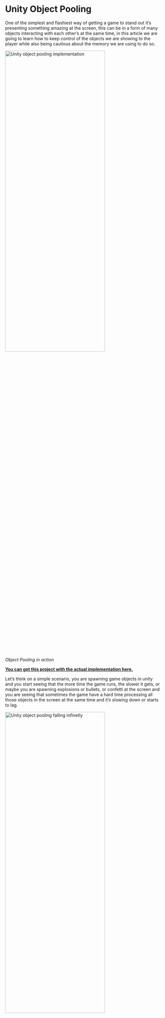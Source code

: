 # Unity Object Pooling

One of the simplest and flashiest way of getting a game to stand out it’s presenting something amazing at the screen, this can be in a form of many objects interacting with each other’s at the same time, in this article we are going to learn how to keep control of the objects we are showing to the player while also being cautious about the memory we are using to do so.

<img src="https://raw.githubusercontent.com/Ucamo/ucamo.github.io/main/assets/images/object_pooling/img_1.gif" width="80%" height="50%" alt="Unity object pooling implementation">

_Object Pooling in action_

[**You can get this project with the actual implementation here.**](https://github.com/Ucamo/Unity-Object-Pooling)

Let’s think on a simple scenario, you are spawning game objects in unity and you start seeing that the more time the game runs, the slower it gets, or maybe you are spawning explosions or bullets, or confetti at the screen and you are seeing that sometimes the game have a hard time processing all those objects in the screen at the same time and it’s slowing down or starts to lag.

<img src="https://raw.githubusercontent.com/Ucamo/ucamo.github.io/main/assets/images/object_pooling/img_2.gif" width="80%" height="50%" alt="Unity object pooling falling infinetly">

_GameObjects intantiated will be moving downwards infinetly. (Look how the list of GameObjects increase on the Hierarchy window on the left side)_

If you want to follow along, create a 3D object (it can be an empty object too, but I wanted to show it on the images so it would be clearer) and create a SpawnerController c# file and assign it to it.

```c#
using System.Collections;
using System.Collections.Generic;
using UnityEngine;

public class SpawnController : MonoBehaviour
{
    public GameObject objectToSpawn;
    public float spawnFrequency;
    void Start()
    {
        InvokeRepeating ("SpawnObject", spawnFrequency, spawnFrequency);
    }

    void SpawnObject(){
        Vector3 position;
        position = new Vector3 (gameObject.transform.position.x, gameObject.transform.position.y, gameObject.transform.position.z);
        GameObject newGameObject = Instantiate (objectToSpawn);
    }
}
```

It will receive a objectToSpawn parameter (that you will have to drag and drop in order to make it work, it can be anything, but a generic 3D GameObject with Rigidbody, will work as in this example) and the spawnFrequency parameter will instantiate a GameObject based on that parameter.

### What’s happening?
The CPU of the device that your game is running on it’s trying to keep track of all the game objects that are on the scene, and while you may have created a new object and then destroy it, this kind of approaches are not recommended in all the scenarios.

### How do we solve it?
Having a game slowing down may be the cause of different reasons, but Object pooling is in general a good practice to implement in your game if you have multiple GameObjects showing up at random or by a trigger of the player that can cause the game to slow down, so you might want to consider it implementing if this is starting to happen on your Unity project.

### How does it work?
Object pooling will create a specific set of objects, or pool, ready to be used, and when they are no longer needed, they will be back on the pool, ready to be used again.

Imagine that you have a player shooting marbles, and you decide that each marble should be a game object with it’s own set or properties, features, texture, physics, etc. Now imagine that the player can shoot an unlimited number of marbles and that it’s possible that the player want to shoot marbles all the time, so the longer the game it’s running, Unity will try to process all of those indivual marbles and keep track of all their propierties at all time, if the player keeps shooting marbles that will start to add up on the procesator and the game will lag.

Now, something that we can do in that case for those marbles is:

* Setting physical boundries for the GameObjects, in this case, the marbles, and if they go out of bounds, the GameObject will dissapear.
* Setting up a span of life for those objects to be active, if they exceed the time, they will dissapear for the player.
* Setting a specific number of marbles that the player can shoot, or a specific number of marbles that the player can see at the scene for each time, if the number exceeds those values, we can make dissapear the marble that has been on the game by the most time.
* If a marble touches an specific GameObject, make them dissapear.

<img src="https://raw.githubusercontent.com/Ucamo/ucamo.github.io/main/assets/images/object_pooling/img_3.gif" width="80%" height="50%" alt="Unity object pooling destroying objects">

_If a marble touches the bottom rectangle, it will Destroy it._

```c#
using System.Collections;
using System.Collections.Generic;
using UnityEngine;

public class ObjectDestroyer : MonoBehaviour
{
    public void OnCollisionEnter(Collision obj) {
		Destroy (obj.gameObject);
	}
}
```

_The Rectangle is using this code snippet to destroy each object it collisions with (make sure the rectangle and the collisioned object both have Rigidbodies assigned to them)_

Now that’s some of the rules we can have for our game, normally we could think that making a game object appear on the screen will be through the Instantiate method, and make it dissapear with Destroy() or SetAvailable(false), but we can do better and translate what does “dissapear” would mean in our game.

### How to do it?
* Create a list of objects to make a pool of it
* Instantiate some of them at the start of the scene or in the lading scene as Inactive
* If one object of the pool is needed, activate it
* Use the game object whoerever you want
* When you want them to make it “dissapear”, don’t destroy it, de-activate it and return it to the pool.
* Repeat

```c#
using System.Collections;
using System.Collections.Generic;
using UnityEngine;

public class SpawnController : MonoBehaviour
{
    public GameObject objectToSpawn;
    public int poolSize;
    public float spawnFrequency;
    List<GameObject> objectPool;
    Vector3 position;
    void Start()
    {
        //Initialize your properties
        position = new Vector3 (gameObject.transform.position.x, gameObject.transform.position.y, gameObject.transform.position.z);
        objectPool = new List<GameObject>();
        //Create a pool and fill it with inactive GameObjects.
        for (int i = 0; i < poolSize; i++) {
            GameObject newGameObject = Instantiate (objectToSpawn);
            newGameObject.SetActive(false);
            objectPool.Add(newGameObject);
        }

        //start spawning objects.
        InvokeRepeating ("SpawnObject", spawnFrequency, spawnFrequency);
    }

    void SpawnObject(){             
        GameObject spawnObject = GetObjectFromPool();
        if(spawnObject!=null){
            spawnObject.transform.position=position;
            spawnObject.SetActive(true);
        }
        
    }

    GameObject GetObjectFromPool(){
         //Get object from the pool
        foreach(GameObject objInPool in objectPool){
            //check if the object is inactive
            if(!objInPool.activeInHierarchy){
                return objInPool;
            }
        }
        return null;
    }
}
```

_This is the base Object Pooling implementation_

```c#
using System.Collections;
using System.Collections.Generic;
using UnityEngine;

public class ObjectDestroyer : MonoBehaviour
{
    public void OnCollisionEnter(Collision obj) {
		obj.gameObject.SetActive(false);
	}
}
```

_Now instead of destroying object, it will set them as inactive_

<img src="https://raw.githubusercontent.com/Ucamo/ucamo.github.io/main/assets/images/object_pooling/img_4.gif" width="80%" height="50%" alt="Unity object pooling activating and deactivating objects">

_In this case, a set of GameObjects are created at the Start of the Scene (inactives) and when needed they would be turned on._

### What if there is a need of more object that’s what’s currently in the pool?
If that’s the case, we can instantiate a new one, use it, and when we no longer need it, de-activate it and put in on the pool with the others. Instantiate games is not a bad thing so we can use it all the time, but if we already have some pool of objects ready to be used, we can use those objects first, and if needed, create a new one, but having the same behavior for re-using those too in our pool.

```c#
using System.Collections;
using System.Collections.Generic;
using UnityEngine;

public class SpawnController : MonoBehaviour
{
    public GameObject objectToSpawn;
    public int poolSize;
    public float spawnFrequency;
    List<GameObject> objectPool;
    Vector3 position;
    void Start()
    {
        //Initialize your properties
        position = new Vector3 (gameObject.transform.position.x, gameObject.transform.position.y, gameObject.transform.position.z);
        objectPool = new List<GameObject>();
        //Create a pool and fill it with inactive GameObjects.
        for (int i = 0; i < poolSize; i++) {
            GameObject newGameObject = Instantiate (objectToSpawn);
            newGameObject.SetActive(false);
            objectPool.Add(newGameObject);
        }

        //start spawning objects.
        InvokeRepeating ("SpawnObject", spawnFrequency, spawnFrequency);
    }

    void SpawnObject(){             
        GameObject spawnObject = GetObjectFromPool();
        if(spawnObject!=null){
            spawnObject.transform.position=position;
            spawnObject.SetActive(true);
        }
        
    }

    GameObject GetObjectFromPool(){
         //Get object from the pool
        foreach(GameObject objInPool in objectPool){
            //check if the object is inactive
            if(!objInPool.activeInHierarchy){
                return objInPool;
            }
        }
        //No inactive objects found, instantiate a new one and add it to the pool.
        GameObject newGameObject = Instantiate (objectToSpawn);
        newGameObject.SetActive(false);
        objectPool.Add(newGameObject);
        return GetObjectFromPool();
    }
}
```

_An expandible version of Object Pooling_

That’s where the magic of object pooling comes from, you have a pool that can increase on size and will be available to you when you need it with just the right amount of objects that you might need!

<img src="https://raw.githubusercontent.com/Ucamo/ucamo.github.io/main/assets/images/object_pooling/img_5.png" width="80%" height="50%" alt="Unity object pooling setting on Editor">

_In this case the initial pool size will be 1, and the spawn frequency every 0.2 seconds_

<img src="https://raw.githubusercontent.com/Ucamo/ucamo.github.io/main/assets/images/object_pooling/img_6.gif" width="80%" height="50%" alt="Unity object pooling configurable">

_When needed, the script will create a new object for the pool, if they are other GameObjects available, it will use those._

And let’s not forget that since our Object Pool is made of GameObjects, we can use it in a lot of different ways.

<img src="https://raw.githubusercontent.com/Ucamo/ucamo.github.io/main/assets/images/object_pooling/img_7.gif" width="80%" height="50%" alt="Unity object pooling multiple pools of gameObjects">

_Multiple spawners all using the same Object pool, will initialize just the ones needed, and re-use the ones available first._

So there you have it, a very usefull approach to a very basic problem that will solve some of your problems and can make your game stand out while also respecting the hardware it’s running on.

[Don’t forget to check out the actual implementation of this here.](https://github.com/Ucamo/Unity-Object-Pooling)

Happy gamedev!
